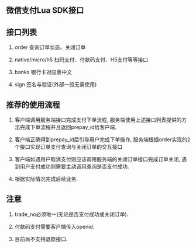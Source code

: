 ## 微信支付Lua SDK接口


## 接口列表

  1. order 查询订单状态、关闭订单

  2. native/micro/h5 扫码支付、付款码支付、H5支付等等接口

  3. banks 银行卡对应表中文

  4. sign 签名与验证(外部一般无需使用)

## 推荐的使用流程

  1. 客户端调用服务端接口完成支付下单流程, 服务端使用上述接口列表提供的方法完成下单流程并且返回prepay_id给客户端.

  2. 客户端正确得到prepay_id后引导用户完成下单操作, 服务端根据order实现的2个接口实现订单支付查询与关闭订单的交互接口

  3. 客户端如遇用户取消支付则应该调用服务端的关闭订单接口完成订单关闭, 遇到用户支付成功则需要主动调用查询是否支付成功.

  4. 根据实际情况完成后续业务.

## 注意

  1. trade_no必须唯一(无论是否支付成功或关闭订单).

  2. 付款码支付需要客户端传入openid.

  3. 目前尚不支持退款接口.